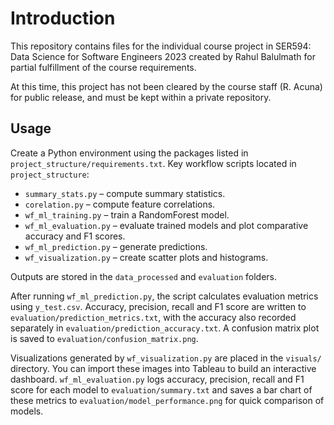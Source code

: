 # Introduction
This repository contains files for the individual course project in SER594: Data Science for Software Engineers 2023 created by Rahul Balulmath for partial fulfillment of the course requirements.

At this time, this project has not been cleared by the course staff (R. Acuna) for public release, and must be kept within a private repository.

## Usage

Create a Python environment using the packages listed in `project_structure/requirements.txt`.
Key workflow scripts located in `project_structure`:

* `summary_stats.py` – compute summary statistics.
* `corelation.py` – compute feature correlations.
* `wf_ml_training.py` – train a RandomForest model.
* `wf_ml_evaluation.py` – evaluate trained models and
  plot comparative accuracy and F1 scores.
* `wf_ml_prediction.py` – generate predictions.
* `wf_visualization.py` – create scatter plots and histograms.

Outputs are stored in the `data_processed` and `evaluation` folders.

After running `wf_ml_prediction.py`, the script calculates evaluation
metrics using `y_test.csv`. Accuracy, precision, recall and F1 score are
written to `evaluation/prediction_metrics.txt`, with the accuracy also
recorded separately in `evaluation/prediction_accuracy.txt`. A confusion
matrix plot is saved to `evaluation/confusion_matrix.png`.

Visualizations generated by `wf_visualization.py` are placed in the
`visuals/` directory. You can import these images into Tableau to build
an interactive dashboard.
`wf_ml_evaluation.py` logs accuracy, precision, recall and F1 score for
each model to `evaluation/summary.txt` and saves a bar chart of these
metrics to `evaluation/model_performance.png` for quick comparison of
models.
